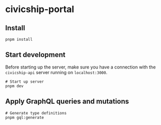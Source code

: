 # civicship-portal

## Install

```shell
pnpm install
```

## Start development

Before starting up the server, make sure you have a connection with the `civicship-api` server running on `localhost:3000`.

```shell
# Start up server
pnpm dev
```

## Apply GraphQL queries and mutations

```shell
# Generate type definitions
pnpm gql:generate
```
